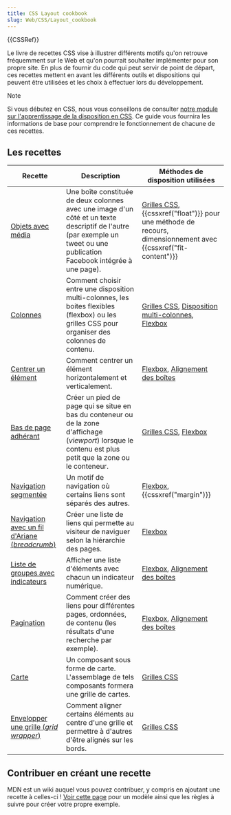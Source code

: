 ```yaml
---
title: CSS Layout cookbook
slug: Web/CSS/Layout_cookbook
---
```


{{CSSRef}}

Le livre de recettes CSS vise à illustrer différents motifs qu'on retrouve fréquemment sur le Web et qu'on pourrait souhaiter implémenter pour son propre site. En plus de fournir du code qui peut servir de point de départ, ces recettes mettent en avant les différents outils et dispositions qui peuvent être utilisées et les choix à effectuer lors du développement.

> [!NOTE]
> Si vous débutez en CSS, nous vous conseillons de consulter [notre module sur l'apprentissage de la disposition en CSS](/fr/docs/Learn/CSS/CSS_layout). Ce guide vous fournira les informations de base pour comprendre le fonctionnement de chacune de ces recettes.

## Les recettes

| Recette                                                                                                  | Description                                                                                                                                                              | Méthodes de disposition utilisées                                                                                                                                        |
| -------------------------------------------------------------------------------------------------------- | ------------------------------------------------------------------------------------------------------------------------------------------------------------------------ | ------------------------------------------------------------------------------------------------------------------------------------------------------------------------ |
| [Objets avec média](/fr/docs/Web/CSS/Layout_cookbook/Media_objects)                                      | Une boîte constituée de deux colonnes avec une image d'un côté et un texte descriptif de l'autre (par exemple un tweet ou une publication Facebook intégrée à une page). | [Grilles CSS](/fr/docs/Web/CSS/CSS_grid_layout), {{cssxref("float")}} pour une méthode de recours, dimensionnement avec {{cssxref("fit-content")}}                       |
| [Colonnes](/fr/docs/Web/CSS/Layout_cookbook/Column_layouts)                                              | Comment choisir entre une disposition multi-colonnes, les boites flexibles (flexbox) ou les grilles CSS pour organiser des colonnes de contenu.                          | [Grilles CSS](/fr/docs/Web/CSS/CSS_grid_layout), [Disposition multi-colonnes](/fr/docs/Web/CSS/CSS_multicol_layout), [Flexbox](/fr/docs/Web/CSS/CSS_flexible_box_layout) |
| [Centrer un élément](/fr/docs/Web/CSS/Layout_cookbook/Center_an_element)                                 | Comment centrer un élément horizontalement et verticalement.                                                                                                             | [Flexbox](/fr/docs/Web/CSS/CSS_flexible_box_layout), [Alignement des boîtes](/fr/docs/Web/CSS/CSS_box_alignment)                                                         |
| [Bas de page adhérant](/fr/docs/Web/CSS/Layout_cookbook/Sticky_footers)                                  | Créer un pied de page qui se situe en bas du conteneur ou de la zone d'affichage (_viewport_) lorsque le contenu est plus petit que la zone ou le conteneur.             | [Grilles CSS](/fr/docs/Web/CSS/CSS_grid_layout), [Flexbox](/fr/docs/Web/CSS/CSS_flexible_box_layout)                                                                     |
| [Navigation segmentée](/fr/docs/Web/CSS/Layout_cookbook/Split_Navigation)                                | Un motif de navigation où certains liens sont séparés des autres.                                                                                                        | [Flexbox](/fr/docs/Web/CSS/CSS_flexible_box_layout), {{cssxref("margin")}}                                                                                               |
| [Navigation avec un fil d'Ariane (_breadcrumb_)](/fr/docs/Web/CSS/Layout_cookbook/Breadcrumb_Navigation) | Créer une liste de liens qui permette au visiteur de naviguer selon la hiérarchie des pages.                                                                             | [Flexbox](/fr/docs/Web/CSS/CSS_flexible_box_layout)                                                                                                                      |
| [Liste de groupes avec indicateurs](/fr/docs/Web/CSS/Layout_cookbook/List_group_with_badges)             | Afficher une liste d'éléments avec chacun un indicateur numérique.                                                                                                       | [Flexbox](/fr/docs/Web/CSS/CSS_flexible_box_layout), [Alignement des boîtes](/fr/docs/Web/CSS/CSS_box_alignment)                                                         |
| [Pagination](/fr/docs/Web/CSS/Layout_cookbook/Pagination)                                                | Comment créer des liens pour différentes pages, ordonnées, de contenu (les résultats d'une recherche par exemple).                                                       | [Flexbox](/fr/docs/Web/CSS/CSS_flexible_box_layout), [Alignement des boîtes](/fr/docs/Web/CSS/CSS_box_alignment)                                                         |
| [Carte](/fr/docs/Web/CSS/Layout_cookbook/Card)                                                           | Un composant sous forme de carte. L'assemblage de tels composants formera une grille de cartes.                                                                          | [Grilles CSS](/fr/docs/Web/CSS/CSS_grid_layout)                                                                                                                          |
| [Envelopper une grille (_grid wrapper_)](/fr/docs/Web/CSS/Layout_cookbook/Grid_wrapper)                  | Comment aligner certains éléments au centre d'une grille et permettre à d'autres d'être alignés sur les bords.                                                           | [Grilles CSS](/fr/docs/Web/CSS/CSS_grid_layout)                                                                                                                          |

## Contribuer en créant une recette

MDN est un wiki auquel vous pouvez contribuer, y compris en ajoutant une recette à celles-ci ! [Voir cette page](/fr/docs/Web/CSS/Layout_cookbook/Contribute_a_recipe) pour un modèle ainsi que les règles à suivre pour créer votre propre exemple.
